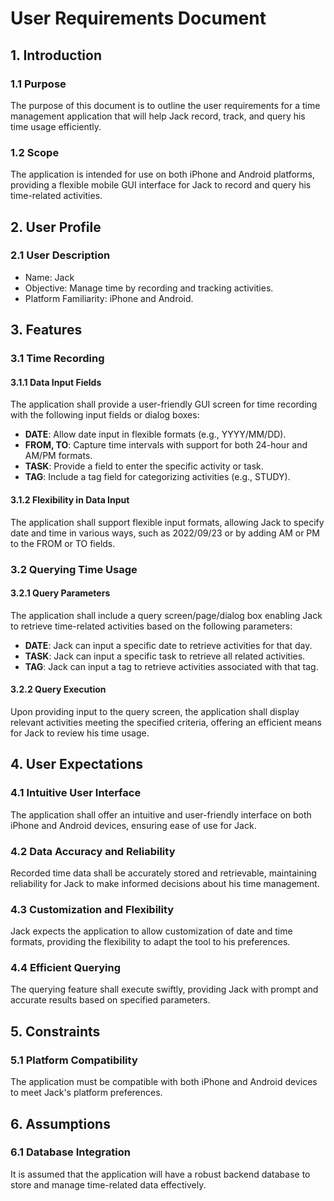 # User Requirements Document

## 1. Introduction

### 1.1 Purpose
The purpose of this document is to outline the user requirements for a time management application that will help Jack record, track, and query his time usage efficiently.

### 1.2 Scope
The application is intended for use on both iPhone and Android platforms, providing a flexible mobile GUI interface for Jack to record and query his time-related activities.

## 2. User Profile

### 2.1 User Description
- Name: Jack
- Objective: Manage time by recording and tracking activities.
- Platform Familiarity: iPhone and Android.

## 3. Features

### 3.1 Time Recording

#### 3.1.1 Data Input Fields
The application shall provide a user-friendly GUI screen for time recording with the following input fields or dialog boxes:
- **DATE**: Allow date input in flexible formats (e.g., YYYY/MM/DD).
- **FROM, TO**: Capture time intervals with support for both 24-hour and AM/PM formats.
- **TASK**: Provide a field to enter the specific activity or task.
- **TAG**: Include a tag field for categorizing activities (e.g., STUDY).

#### 3.1.2 Flexibility in Data Input
The application shall support flexible input formats, allowing Jack to specify date and time in various ways, such as 2022/09/23 or by adding AM or PM to the FROM or TO fields.

### 3.2 Querying Time Usage

#### 3.2.1 Query Parameters
The application shall include a query screen/page/dialog box enabling Jack to retrieve time-related activities based on the following parameters:
- **DATE**: Jack can input a specific date to retrieve activities for that day.
- **TASK**: Jack can input a specific task to retrieve all related activities.
- **TAG**: Jack can input a tag to retrieve activities associated with that tag.

#### 3.2.2 Query Execution
Upon providing input to the query screen, the application shall display relevant activities meeting the specified criteria, offering an efficient means for Jack to review his time usage.

## 4. User Expectations

### 4.1 Intuitive User Interface
The application shall offer an intuitive and user-friendly interface on both iPhone and Android devices, ensuring ease of use for Jack.

### 4.2 Data Accuracy and Reliability
Recorded time data shall be accurately stored and retrievable, maintaining reliability for Jack to make informed decisions about his time management.

### 4.3 Customization and Flexibility
Jack expects the application to allow customization of date and time formats, providing the flexibility to adapt the tool to his preferences.

### 4.4 Efficient Querying
The querying feature shall execute swiftly, providing Jack with prompt and accurate results based on specified parameters.

## 5. Constraints

### 5.1 Platform Compatibility
The application must be compatible with both iPhone and Android devices to meet Jack's platform preferences.

## 6. Assumptions

### 6.1 Database Integration
It is assumed that the application will have a robust backend database to store and manage time-related data effectively.